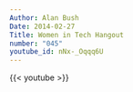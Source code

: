 ```yaml
---
Author: Alan Bush
Date: 2014-02-27
Title: Women in Tech Hangout
number: "045"
youtube_id: nNx-_Oqqq6U
---
```


{{< youtube >}}
